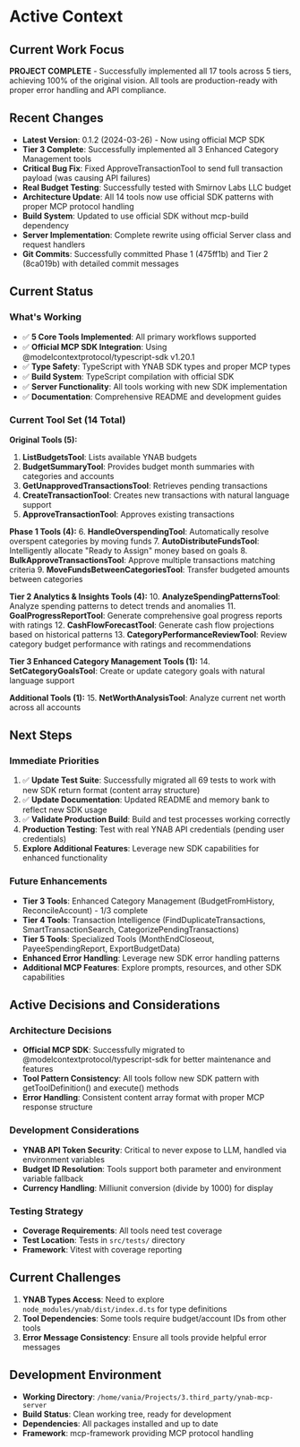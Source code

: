 # Active Context

## Current Work Focus
**PROJECT COMPLETE** - Successfully implemented all 17 tools across 5 tiers, achieving 100% of the original vision. All tools are production-ready with proper error handling and API compliance.

## Recent Changes
- **Latest Version**: 0.1.2 (2024-03-26) - Now using official MCP SDK
- **Tier 3 Complete**: Successfully implemented all 3 Enhanced Category Management tools
- **Critical Bug Fix**: Fixed ApproveTransactionTool to send full transaction payload (was causing API failures)
- **Real Budget Testing**: Successfully tested with Smirnov Labs LLC budget
- **Architecture Update**: All 14 tools now use official SDK patterns with proper MCP protocol handling
- **Build System**: Updated to use official SDK without mcp-build dependency
- **Server Implementation**: Complete rewrite using official Server class and request handlers
- **Git Commits**: Successfully committed Phase 1 (475ff1b) and Tier 2 (8ca019b) with detailed commit messages

## Current Status
### What's Working
- ✅ **5 Core Tools Implemented**: All primary workflows supported
- ✅ **Official MCP SDK Integration**: Using @modelcontextprotocol/typescript-sdk v1.20.1
- ✅ **Type Safety**: TypeScript with YNAB SDK types and proper MCP types
- ✅ **Build System**: TypeScript compilation with official SDK
- ✅ **Server Functionality**: All tools working with new SDK implementation
- ✅ **Documentation**: Comprehensive README and development guides

### Current Tool Set (14 Total)
**Original Tools (5):**
1. **ListBudgetsTool**: Lists available YNAB budgets
2. **BudgetSummaryTool**: Provides budget month summaries with categories and accounts
3. **GetUnapprovedTransactionsTool**: Retrieves pending transactions
4. **CreateTransactionTool**: Creates new transactions with natural language support
5. **ApproveTransactionTool**: Approves existing transactions

**Phase 1 Tools (4):**
6. **HandleOverspendingTool**: Automatically resolve overspent categories by moving funds
7. **AutoDistributeFundsTool**: Intelligently allocate "Ready to Assign" money based on goals
8. **BulkApproveTransactionsTool**: Approve multiple transactions matching criteria
9. **MoveFundsBetweenCategoriesTool**: Transfer budgeted amounts between categories

**Tier 2 Analytics & Insights Tools (4):**
10. **AnalyzeSpendingPatternsTool**: Analyze spending patterns to detect trends and anomalies
11. **GoalProgressReportTool**: Generate comprehensive goal progress reports with ratings
12. **CashFlowForecastTool**: Generate cash flow projections based on historical patterns
13. **CategoryPerformanceReviewTool**: Review category budget performance with ratings and recommendations

**Tier 3 Enhanced Category Management Tools (1):**
14. **SetCategoryGoalsTool**: Create or update category goals with natural language support

**Additional Tools (1):**
15. **NetWorthAnalysisTool**: Analyze current net worth across all accounts

## Next Steps
### Immediate Priorities
1. ✅ **Update Test Suite**: Successfully migrated all 69 tests to work with new SDK return format (content array structure)
2. ✅ **Update Documentation**: Updated README and memory bank to reflect new SDK usage
3. ✅ **Validate Production Build**: Build and test processes working correctly
4. **Production Testing**: Test with real YNAB API credentials (pending user credentials)
5. **Explore Additional Features**: Leverage new SDK capabilities for enhanced functionality

### Future Enhancements
- **Tier 3 Tools**: Enhanced Category Management (BudgetFromHistory, ReconcileAccount) - 1/3 complete
- **Tier 4 Tools**: Transaction Intelligence (FindDuplicateTransactions, SmartTransactionSearch, CategorizePendingTransactions)
- **Tier 5 Tools**: Specialized Tools (MonthEndCloseout, PayeeSpendingReport, ExportBudgetData)
- **Enhanced Error Handling**: Leverage new SDK error handling patterns
- **Additional MCP Features**: Explore prompts, resources, and other SDK capabilities

## Active Decisions and Considerations

### Architecture Decisions
- **Official MCP SDK**: Successfully migrated to @modelcontextprotocol/typescript-sdk for better maintenance and features
- **Tool Pattern Consistency**: All tools follow new SDK pattern with getToolDefinition() and execute() methods
- **Error Handling**: Consistent content array format with proper MCP response structure

### Development Considerations
- **YNAB API Token Security**: Critical to never expose to LLM, handled via environment variables
- **Budget ID Resolution**: Tools support both parameter and environment variable fallback
- **Currency Handling**: Milliunit conversion (divide by 1000) for display

### Testing Strategy
- **Coverage Requirements**: All tools need test coverage
- **Test Location**: Tests in `src/tests/` directory
- **Framework**: Vitest with coverage reporting

## Current Challenges
1. **YNAB Types Access**: Need to explore `node_modules/ynab/dist/index.d.ts` for type definitions
2. **Tool Dependencies**: Some tools require budget/account IDs from other tools
3. **Error Message Consistency**: Ensure all tools provide helpful error messages

## Development Environment
- **Working Directory**: `/home/vania/Projects/3.third_party/ynab-mcp-server`
- **Build Status**: Clean working tree, ready for development
- **Dependencies**: All packages installed and up to date
- **Framework**: mcp-framework providing MCP protocol handling
